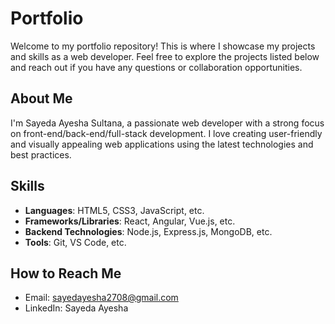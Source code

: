 # Portfolio

Welcome to my portfolio repository! This is where I showcase my projects and skills as a web developer. Feel free to explore the projects listed below and reach out if you have any questions or collaboration opportunities.

## About Me

I'm Sayeda Ayesha Sultana, a passionate web developer with a strong focus on front-end/back-end/full-stack development. I love creating user-friendly and visually appealing web applications using the latest technologies and best practices.


## Skills

- **Languages**: HTML5, CSS3, JavaScript, etc.
- **Frameworks/Libraries**: React, Angular, Vue.js, etc.
- **Backend Technologies**: Node.js, Express.js, MongoDB, etc.
- **Tools**: Git, VS Code, etc.

## How to Reach Me

- Email: sayedayesha2708@gmail.com
- LinkedIn: Sayeda Ayesha


